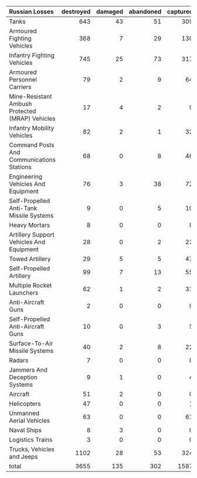 | Russian Losses                                   |   destroyed |   damaged |   abandoned |   captured |   total |
|:-------------------------------------------------|------------:|----------:|------------:|-----------:|--------:|
| Tanks                                            |         643 |        43 |          51 |        309 |    1046 |
| Armoured Fighting Vehicles                       |         368 |         7 |          29 |        130 |     534 |
| Infantry Fighting Vehicles                       |         745 |        25 |          73 |        317 |    1160 |
| Armoured Personnel Carriers                      |          79 |         2 |           9 |         64 |     154 |
| Mine-Resistant Ambush Protected  (MRAP) Vehicles |          17 |         4 |           2 |          9 |      32 |
| Infantry Mobility Vehicles                       |          82 |         2 |           1 |         32 |     117 |
| Command Posts And Communications Stations        |          68 |         0 |           8 |         46 |     122 |
| Engineering Vehicles And Equipment               |          76 |         3 |          38 |         72 |     189 |
| Self-Propelled Anti-Tank Missile Systems         |           9 |         0 |           5 |         10 |      24 |
| Heavy Mortars                                    |           8 |         0 |           0 |          8 |      16 |
| Artillery Support Vehicles And Equipment         |          28 |         0 |           2 |         23 |      53 |
| Towed Artillery                                  |          29 |         5 |           5 |         47 |      86 |
| Self-Propelled Artillery                         |          99 |         7 |          13 |         55 |     174 |
| Multiple Rocket Launchers                        |          62 |         1 |           2 |         31 |      96 |
| Anti-Aircraft Guns                               |           2 |         0 |           0 |          9 |      11 |
| Self-Propelled Anti-Aircraft Guns                |          10 |         0 |           3 |          5 |      18 |
| Surface-To-Air Missile Systems                   |          40 |         2 |           8 |         22 |      72 |
| Radars                                           |           7 |         0 |           0 |          8 |      15 |
| Jammers And Deception Systems                    |           9 |         1 |           0 |          4 |      14 |
| Aircraft                                         |          51 |         2 |           0 |          0 |      53 |
| Helicopters                                      |          47 |         0 |           0 |          1 |      48 |
| Unmanned Aerial Vehicles                         |          63 |         0 |           0 |         61 |     124 |
| Naval Ships                                      |           8 |         3 |           0 |          0 |      11 |
| Logistics Trains                                 |           3 |         0 |           0 |          0 |       3 |
| Trucks, Vehicles and Jeeps                       |        1102 |        28 |          53 |        324 |    1507 |
| total                                            |        3655 |       135 |         302 |       1587 |    5679 |